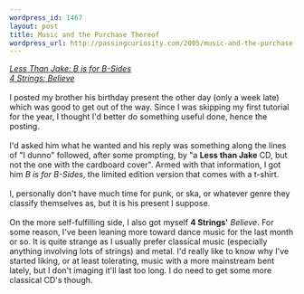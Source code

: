 ```yaml
--- 
wordpress_id: 1467
layout: post
title: Music and the Purchase Thereof
wordpress_url: http://passingcuriosity.com/2005/music-and-the-purchase-thereof/
---
```

<span style="font-style: italic;"><a href="http://www.lessthanjake.com/discography/index.php?id=cd_bsides">Less Than Jake: B is for B-Sides</a><br /><a href="http://www.centralstationrec.com/detail.cfm?Searchby=Artist&RecID=2147325140">4 Strings: Believe</a></span><br /><br />I posted my brother his birthday present the other day (only a week late) which was good to get out of the way. Since I was skipping my first tutorial for the year, I thought I'd better do something useful done, hence the posting.<br /><br />I'd asked him what he wanted and his reply was something along the lines of "I dunno" followed, after some prompting, by "a <span style="font-weight: bold;">Less than Jake</span> CD, but not the one with the cardboard cover". Armed with that information, I got him <span style="font-style: italic;">B is for B-Sides</span>, the limited edition version that comes with a t-shirt.<br /><br />I, personally don't have much time for punk, or ska, or whatever genre they classify themselves as, but it is his present I suppose.<br /><br />On the more self-fulfilling side, I also got myself <span style="font-weight: bold;">4 Strings'</span> <span style="font-style: italic;">Believe</span>. For some reason, I've been leaning more toward dance music for the last month or so. It is quite strange as I usually prefer classical music (especially anything involving lots of strings) and metal. I'd really like to know why I've started liking, or at least tolerating, music with a more mainstream bent lately, but I don't imaging it'll last too long. I do need to get some more classical CD's though.
